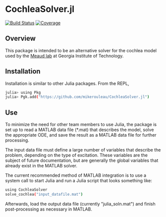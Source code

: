 # CochleaSolver.jl

[![Build Status](https://github.com/mikerouleau/CochleaSolver.jl/actions/workflows/CI.yml/badge.svg?branch=master)](https://github.com/mikerouleau/CochleaSolver.jl/actions/workflows/CI.yml?query=branch%3Amaster)
[![Coverage](https://codecov.io/gh/mikerouleau/CochleaSolver.jl/branch/master/graph/badge.svg)](https://codecov.io/gh/mikerouleau/CochleaSolver.jl)


## Overview
This package is intended to be an alternative solver for the cochlea model used by the [Meaud lab](https://sites.gatech.edu/meaud/) at Georgia Institute of Technology.

## Installation
Installation is similar to other Julia packages. From the REPL, 
```sh
julia> using Pkg
julia> Pgk.add("https://github.com/mikerouleau/CochleaSolver.jl")
```

## Use
To minimize the need for other team members to use Julia, the package is set up to read a MATLAB data file (*.mat) that describes the model, solve the appropriate ODE, and save the result as a MATLAB data file for further processing.

The input data file must define a large number of variables that describe the problem, depending on the type of excitation. These variables are the subject of future documentation, but are generally the global variables that already exist in the MATLAB solver.

The current recommended method of MATLAB integration is to use a system call to start Julia and run a Julia script that looks something like:

```sh
using CochleaSolver
solve_cochlea("input_datafile.mat")
```

Afterwards, load the output data file (currently "julia_soln.mat") and finish post-processing as necessary in MATLAB.
